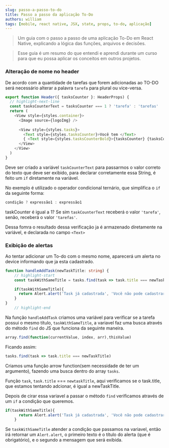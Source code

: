 ```yaml
---
slug: passo-a-passo-to-do
title: Passo a passo da aplicação To-Do
authors: william
tags: [mobile, react native, JSX, state, props, to-do, aplicação]
---
```


> Um guia com o passo a passo de uma aplicação To-Do em React Native, explicando a lógica das funções, arquivos e decisões.

> Esse guia é um resumo do que entendi e aprendi durante um curso para que eu possa aplicar os conceitos em outros projetos.

<!--truncate-->
### Alteração de nome no header  

De acordo com a quantidade de tarefas que forem adicionadas ao TO-DO será necessário alterar a palavra `tarefa` para  plural ou vice-versa.

```ts showLineNumbers title="/src/components/Header.tsx"
export function Header({ tasksCounter }: HeaderProps) {
  // highlight-next-line
  const tasksCounterText = tasksCounter === 1 ? 'tarefa' : 'tarefas'
  return (
    <View style={styles.container}>
      <Image source={logoImg} />
      
      <View style={styles.tasks}>
        <Text style={styles.tasksCounter}>Você tem </Text>
        { <Text style={styles.tasksCounterBold}>{tasksCounter} {tasksCounterText}</Text> }
      </View>
    </View>
  )
}
```
Deve ser criado a variável `taskCounterText` para passarmos o valor correto do texto que deve ser exibido, para declarar corretamente essa String, é feito um `if` diretamente na variável.

No exemplo é utilizado o operador condicional ternário, que simplifica o `if` da seguinte forma:

```js title="Operador condicional ternário"
condição ? expressão1 : expressão1
```
taskCounter é igual a 1?
Se sim `taskCounterText` receberá o valor `'tarefa'`, senão, receberá o valor `'tarefas'`.

Dessa fomra o resultado dessa verificação ja é armazenado diretamente na variável, e declarada no campo `<Text>`

### Exibição de alertas 

Ao tentar adicionar um To-do com o mesmo nome, aparecerá um alerta no device informando que ja esta cadastrado.

```ts showLineNumbers title="/src/pages/Home.tsx"
function handleAddTask(newTaskTitle: string) {
    // highlight-start
    const taskWithSameTitle = tasks.find(task => task.title === newTaskTitle)

    if(taskWithSameTitle){
      return Alert.alert('Task já cadastrada', 'Você não pode cadastrar uma task com o mesmo nome')
    }
}
    // highlight-end
```

Na função `handleAddTask` criamos uma variável para verificar se a tarefa possui o mesmo título, `taskWithSameTitle`, a variavel faz uma busca através do método `find` do JS que funciona da seguinte maneira.

```js title="Método find"
array.find(function(currentValue, index, arr),thisValue)
```

Ficando assim:

```js showLineNumbers title="Método find tasks"
tasks.find(task => task.title === newTaskTitle)
```
Criamos uma função arrow function(sem necessidade de ter um argumento), fazendo uma busca dentro do array `tasks`.

Função `task`, `task.title` === `newtaskTitle`, aqui verificamos se o task.title, que estamos tentando adcionar, é igual a newTaskTitle.

Depois de cirar essa variavel a passar o método `find` verificamos através de um `if` a condição que queremos.

```js showLineNumbers title="Método find"
if(taskWithSameTitle){
      return Alert.alert('Task já cadastrada', 'Você não pode cadastrar uma task com o mesmo nome')
    }
```

Se `taskWithSameTitle` atender a condição que passamos na variavel, então irá retornar um `Alert.alert`, o primeiro texto é o título do alerta (que é obrigatório), e o segundo a mensagem que será exibida.